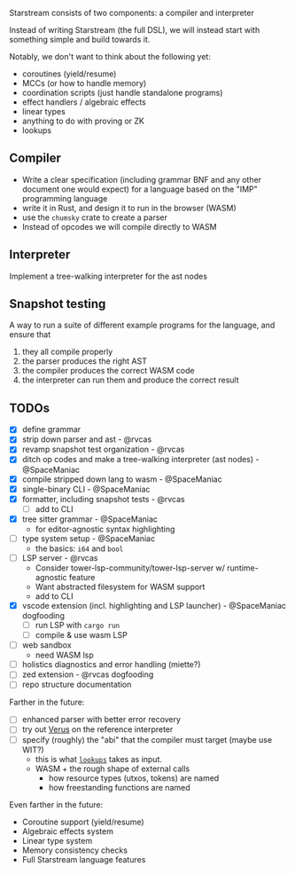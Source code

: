 Starstream consists of two components: a compiler and interpreter

Instead of writing Starstream (the full DSL), we will instead start with something simple and build towards it.

Notably, we don't want to think about the following yet:

- coroutines (yield/resume)
- MCCs (or how to handle memory)
- coordination scripts (just handle standalone programs)
- effect handlers / algebraic effects
- linear types
- anything to do with proving or ZK
- lookups

## Compiler

- Write a clear specification (including grammar BNF and any other
  document one would expect) for a language based on the "IMP" programming language
- write it in Rust, and design it to run in the browser (WASM)
- use the `chumsky` crate to create a parser
- Instead of opcodes we will compile directly to WASM

## Interpreter

Implement a tree-walking interpreter for the ast nodes

## Snapshot testing

A way to run a suite of different example programs for the language, and ensure that

1. they all compile properly
2. the parser produces the right AST
3. the compiler produces the correct WASM code
4. the interpreter can run them and produce the correct result

## TODOs

- [x] define grammar
- [x] strip down parser and ast - @rvcas
- [x] revamp snapshot test organization - @rvcas
- [x] ditch op codes and make a tree-walking interpreter (ast nodes) - @SpaceManiac
- [x] compile stripped down lang to wasm - @SpaceManiac
- [x] single-binary CLI - @SpaceManiac
- [x] formatter, including snapshot tests - @rvcas
  - [ ] add to CLI
- [x] tree sitter grammar - @SpaceManiac
  - for editor-agnostic syntax highlighting
- [ ] type system setup - @SpaceManiac
  - the basics: `i64` and `bool`
- [ ] LSP server - @rvcas
  - Consider tower-lsp-community/tower-lsp-server w/ runtime-agnostic feature
  - Want abstracted filesystem for WASM support
  - add to CLI
- [x] vscode extension (incl. highlighting and LSP launcher) - @SpaceManiac dogfooding
  - [ ] run LSP with `cargo run`
  - [ ] compile & use wasm LSP
- [ ] web sandbox
  - need WASM lsp
- [ ] holistics diagnostics and error handling (miette?)
- [ ] zed extension - @rvcas dogfooding
- [ ] repo structure documentation

Farther in the future:

- [ ] enhanced parser with better error recovery
- [ ] try out [Verus](https://github.com/verus-lang/verus) on the reference interpreter
- [ ] specify (roughly) the "abi" that the compiler must target (maybe use WIT?)
  - this is what [`lookups`](../lookups) takes as input.
  - WASM + the rough shape of external calls
    - how resource types (utxos, tokens) are named
    - how freestanding functions are named

Even farther in the future:

- Coroutine support (yield/resume)
- Algebraic effects system
- Linear type system
- Memory consistency checks
- Full Starstream language features

